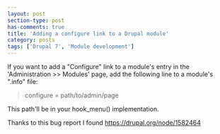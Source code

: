 ```yaml
---
layout: post
section-type: post
has-comments: true
title: 'Adding a configure link to a Drupal module'
category: posts
tags: ['Drupal 7', 'Module development']
---
```


If you want to add a "Configure" link to a module's entry in the 'Administration >> Modules' page, add the following line to a module's ".info" file:

> configure = path/to/admin/page

This path'll be in your hook\_menu() implementation.

Thanks to this bug report I found https://drupal.org/node/1582464